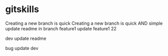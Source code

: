 # gitskills
Creating a new branch is quick
Creating a new branch is quick AND simple
update readme in branch feature1
update feature1 22

dev update readme

bug update dev

